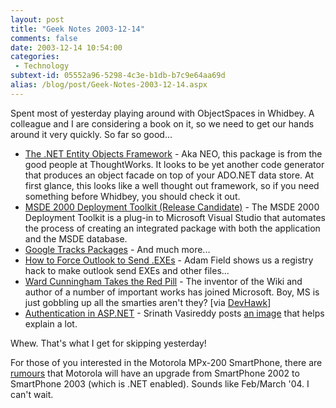 ```yaml
---
layout: post
title: "Geek Notes 2003-12-14"
comments: false
date: 2003-12-14 10:54:00
categories:
 - Technology
subtext-id: 05552a96-5298-4c3e-b1db-b7c9e64aa69d
alias: /blog/post/Geek-Notes-2003-12-14.aspx
---
```



Spent most of yesterday playing around with ObjectSpaces in Whidbey. A colleague and I are considering a book on it, so we need to get our hands around it very quickly. So far so good... 

  * [The .NET Entity Objects Framework](http://neo.sourceforge.net/) - Aka NEO, this package is from the good people at ThoughtWorks. It looks to be yet another code generator that produces an object facade on top of your ADO.NET data store. At first glance, this looks like a well thought out framework, so if you need something before Whidbey, you should check it out. 
  * [MSDE 2000 Deployment Toolkit (Release Candidate)](http://www.microsoft.com/downloads/details.aspx?familyid=6e9a7403-c4ba-4d98-bb0b-2c9d6414071f&displaylang=en) - The MSDE 2000 Deployment Toolkit is a plug-in to Microsoft Visual Studio that automates the process of creating an integrated package with both the application and the MSDE database. 
  * [Google Tracks Packages](http://www.google.com/help/features.html#number) - And much more... 
  * [How to Force Outlook to Send .EXEs](http://blogs.geekdojo.net/adam/posts/439.aspx) - Adam Field shows us a registry hack to make outlook send EXEs and other files... 
  * [Ward Cunningham Takes the Red Pill](http://c2.com/cgi/wiki?TipsForWardAtMicrosoft) - The inventor of the Wiki and author of a number of important works has joined Microsoft. Boy, MS is just gobbling up all the smarties aren't they? [via [DevHawk](http://devhawk.net/PermaLink.aspx?guid=6e7c2137-7b31-4494-bf37-a78f238b5512)] 
  * [Authentication in ASP.NET](http://weblogs.asp.net/srinathv/posts/42838.aspx) - Srinath Vasireddy posts [an image](http://dotnetsweatshop.blogspot.com/AuthNProcessFlow.jpg) that helps explain a lot. 

Whew. That's what I get for skipping yesterday! 

For those of you interested in the Motorola MPx-200 SmartPhone, there are [rumours](http://www.smartfone.net/forums/showthread.php?s=0babcda31ebaaf5dffd04affdda4113a&threadid=78) that Motorola will have an upgrade from SmartPhone 2002 to SmartPhone 2003 (which is .NET enabled). Sounds like Feb/March '04. I can't wait. 
